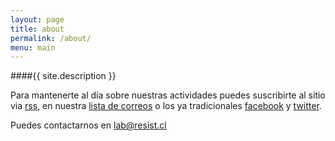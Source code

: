 ```yaml
---
layout: page
title: about
permalink: /about/
menu: main
---
```


####{{ site.description }}

Para mantenerte al día sobre nuestras actividades puedes suscribirte al sitio via [rss](/feed.xml), en nuestra [lista de correos](/mailing/) o los ya tradicionales [facebook](http://facebook.com/resistlab) y [twitter](http://twitter.com/resist_lab).

Puedes contactarnos en [lab@resist.cl](mailto:lab@resist.cl)
